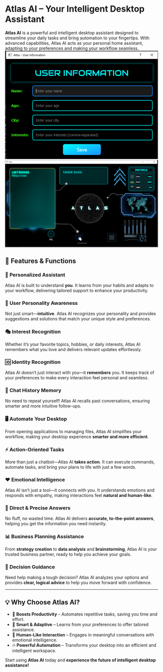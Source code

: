 # **Atlas AI – Your Intelligent Desktop Assistant**  

**Atlas AI** is a powerful and intelligent desktop assistant designed to streamline your daily tasks and bring automation to your fingertips. With advanced capabilities, Atlas AI acts as your personal home assistant, adapting to your preferences and making your workflow seamless.  
![Atlas AI Screenshot](Capture.PNG)
![Atlas AI Screenshot](Capture1.PNG)

## 🚀 **Features & Functions**  

### 🎯 **Personalized Assistant**  
Atlas AI is built to understand **you**. It learns from your habits and adapts to your workflow, delivering tailored support to enhance your productivity.  

### 🧠 **User Personality Awareness**  
Not just smart—**intuitive**. Atlas AI recognizes your personality and provides suggestions and solutions that match your unique style and preferences.  

### 🎭 **Interest Recognition**  
Whether it’s your favorite topics, hobbies, or daily interests, Atlas AI remembers what you love and delivers relevant updates effortlessly.  

### 🆔 **Identity Recognition**  
Atlas AI doesn’t just interact with you—it **remembers** you. It keeps track of your preferences to make every interaction feel personal and seamless.  

### 📝 **Chat History Memory**  
No need to repeat yourself! Atlas AI recalls past conversations, ensuring smarter and more intuitive follow-ups.  

### 🖥️ **Automate Your Desktop**  
From opening applications to managing files, Atlas AI simplifies your workflow, making your desktop experience **smarter and more efficient**.  

### ⚡ **Action-Oriented Tasks**  
More than just a chatbot—Atlas AI **takes action**. It can execute commands, automate tasks, and bring your plans to life with just a few words.  

### ❤️ **Emotional Intelligence**  
Atlas AI isn’t just a tool—it connects with you. It understands emotions and responds with empathy, making interactions feel **natural and human-like**.  

### 🎯 **Direct & Precise Answers**  
No fluff, no wasted time. Atlas AI delivers **accurate, to-the-point answers**, helping you get the information you need instantly.  

### 📊 **Business Planning Assistance**  
From **strategy creation** to **data analysis** and **brainstorming**, Atlas AI is your trusted business partner, ready to help you achieve your goals.  

### 🤔 **Decision Guidance**  
Need help making a tough decision? Atlas AI analyzes your options and provides **clear, logical advice** to help you move forward with confidence.  

---

## 💡 **Why Choose Atlas AI?**  
- 🚀 **Boosts Productivity** – Automates repetitive tasks, saving you time and effort.  
- 🤖 **Smart & Adaptive** – Learns from your preferences to offer tailored assistance.  
- 💬 **Human-Like Interaction** – Engages in meaningful conversations with emotional intelligence.  
- 🔥 **Powerful Automation** – Transforms your desktop into an efficient and intelligent workspace.  

Start using **Atlas AI** today and **experience the future of intelligent desktop assistance!**  
